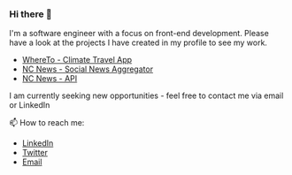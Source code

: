 ### Hi there 👋

I'm a software engineer with a focus on front-end development. Please have a look at the projects I have created in my profile to see my work.

- [WhereTo - Climate Travel App](https://github.com/benwestondigital/climate-app)
- [NC News - Social News Aggregator](https://github.com/benwestondigital/nc-news)
- [NC News - API](https://github.com/benwestondigital/reddit-clone-project)

I am currently seeking new opportunities - feel free to contact me via email or LinkedIn

📫 How to reach me:
- [LinkedIn](https://www.linkedin.com/in/ben-weston-b19420175)
- [Twitter](https://twitter.com/benwestononline)
- [Email](benwestondigital@gmail.com)

<!--
**benwestondigital/benwestondigital** is a ✨ _special_ ✨ repository because its `README.md` (this file) appears on your GitHub profile.

Here are some ideas to get you started:

- 🔭 I’m currently working on ...
- 🌱 I’m currently learning ...
- 👯 I’m looking to collaborate on ...
- 🤔 I’m looking for help with ...
- 💬 Ask me about ...
- 📫 How to reach me: ...
- 😄 Pronouns: ...
- ⚡ Fun fact: ...
-->
